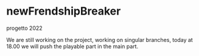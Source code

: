 # newFrendshipBreaker
progetto 2022

We are still working on the project, working on singular branches, today at 18.00 we will push the playable part in the main part.
